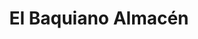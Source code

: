 ---
title: "El Baquiano Almacén"
url: /ciudad-autonoma-de-buenos-aires/el-baquiano-almacen/
shop: supermercado
---